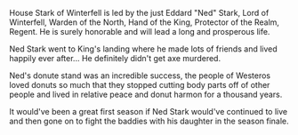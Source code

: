 House Stark of Winterfell is led by the just Eddard "Ned" Stark, Lord of
Winterfell, Warden of the North, Hand of the King, Protector of the Realm,
Regent.  He is surely honorable and will lead a long and prosperous life.

Ned Stark went to King's landing where he made lots of friends and lived
happily ever after...  He definitely didn't get axe murdered.

Ned's donute stand was an incredible success, the people of Westeros loved donuts so much that they stopped cutting body parts off of other people and lived in relative peace and donut harmon for a thousand years. 

It would've been a great first season if Ned Stark would've continued to live and then gone on to fight the baddies with his daughter in the season finale. 